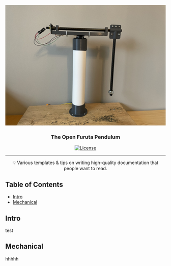 <p align="center">
 <img src="https://github.com/Larsosterholt/UIA-Furuta-Pendulum/blob/main/figures/pendulum.jpg" alt="The Open Furuta Pendulum"></a>
</p>

<h3 align="center">The Open Furuta Pendulum</h3>

<div align="center">

  [![License](https://img.shields.io/badge/license-CC0-blue.svg)](http://creativecommons.org/publicdomain/zero/1.0/)

<!--   <a href="https://www.producthunt.com/posts/the-documentation-compendium?utm_source=badge-top-post-badge&utm_medium=badge&utm_souce=badge-the-documentation-compendium" target="_blank"><img src="https://api.producthunt.com/widgets/embed-image/v1/top-post-badge.svg?post_id=157965&theme=dark&period=daily" alt="The Documentation Compendium - Beautiful README templates that people want to read. | Product Hunt Embed" style="width: 250px; height: 54px;" width="250px" height="54px" /></a> -->

</div>

---

<p align = "center">💡 Various templates & tips on writing high-quality documentation that people want to read.</p>


## Table of Contents

- [Intro](#why_document)
- [Mechanical](#best_practices)



## Intro <a name = "why_document"></a>

test


## Mechanical<a name = "best_practices"></a>

hhhhh

